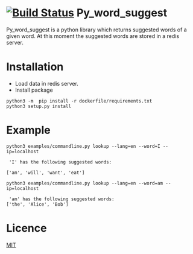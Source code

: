 [![Build Status](https://travis-ci.org/eronde/py_word_suggest.svg?branch=master)](https://travis-ci.org/eronde/py_word_suggest)
Py_word_suggest
==============
Py_word_suggest is a python library which returns suggested words of a given word. At this moment the suggested words are stored in a redis server.
# Installation
- Load data in redis server.
- Install package 
````
python3 -m  pip install -r dockerfile/requirements.txt
python3 setup.py install
````

# Example
````
python3 examples/commandline.py lookup --lang=en --word=I --ip=localhost

 'I' has the following suggested words:

['am', 'will', 'want', 'eat'] 

python3 examples/commandline.py lookup --lang=en --word=am --ip=localhost

 'am' has the following suggested words:
['the', 'Alice', 'Bob']   
````


Licence
=======
[MIT](https://github.com/eronde/py_word_suggest/blob/master/LICENSE)

